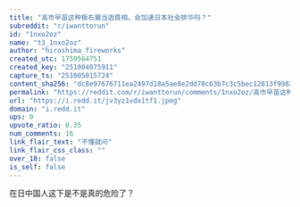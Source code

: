 ```yaml
---
title: "高市早苗这种极右翼当选首相，会加速日本社会排华吗？"
subreddit: "r/iwanttorun"
id: "1nxo2oz"
name: "t3_1nxo2oz"
author: "hiroshima_fireworks"
created_utc: 1759564751
created_key: "251004075911"
capture_ts: "251005015724"
content_sha256: "dc8e97676711ea2497d18a5ae8e2dd78c63b7c3c5bec12813f9983a4217f2870"
permalink: "https://reddit.com/r/iwanttorun/comments/1nxo2oz/高市早苗这种极右翼当选首相会加速日本社会排华吗/"
url: "https://i.redd.it/jv3yz1vdx1tf1.jpeg"
domain: "i.redd.it"
ups: 0
upvote_ratio: 0.35
num_comments: 16
link_flair_text: "不懂就问"
link_flair_css_class: ""
over_18: false
is_self: false
---
```


在日中国人这下是不是真的危险了？
